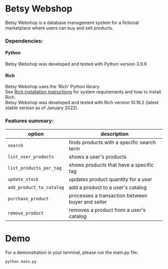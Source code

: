 # Betsy Webshop

Betsy Webshop is a database management system for a fictional marketplace where users can buy and sell products.

### Dependencies:
#### Python
Betsy Webshop was developed and tested with Python version 3.9.9

#### Rich
Betsy Webshop uses the 'Rich' Python library.  
See [Rich installation instructions](https://rich.readthedocs.io/en/stable/introduction.html) for system requirements and how to install Rich.  
Betsy Webshop was developed and tested with Rich version 10.16.2 (latest stable version as of January 2022).

### Features summary:

| option                   | description                                      |
| ------------------------ | ------------------------------------------------ |
| `search`                 | finds products with a specific search term       |
| `list_user_products`     | shows a user's products                          |
| `list_products_per_tag`  | shows products that have a specific tag          |
| `update_stock`           | updates product quantity for a user              |
| `add_product_to_catalog` | add a product to a user's catalog                |
| `purchase_product`       | processes a transaction between buyer and seller |
| `remove_product`         | removes a product from a user's catalog          |



# Demo
For a demonstration in your terminal, please run the main.py file:
```
python main.py
```

